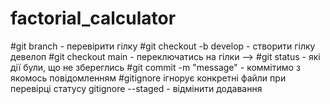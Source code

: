 # factorial_calculator
#git branch - перевірити гілку
#git checkout -b develop - створити гілку девелоп
#git checkout main - переключатись на гілки -->
#git status - які дії були, що не збереглись
#git commit -m "message" - коммітимо з якомось повідомленням
#gitignore  ігнорує конкретні файли при перевірці статусу
gitignore --staged - відмінити додавання